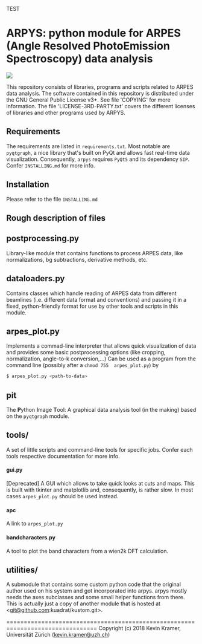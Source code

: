  TEST
# ARPYS: python module for ARPES (**A**ngle **R**esolved **P**hoto**E**mission **S**pectroscopy) data analysis 

![](https://raw.githubusercontent.com/kuadrat/arpys/master/screenshots/pit_demo.gif)

This repository consists of libraries, programs and scripts related to ARPES 
data analysis.
The software contained in this repository is distributed under the GNU 
General Public License v3+. See file 'COPYING' for more information.
The file 'LICENSE-3RD-PARTY.txt' covers the different licenses of libraries 
and other programs used by ARPYS.

## Requirements

The requirements are listed in `requirements.txt`. Most notable are 
`pyqtgraph`, a nice library that's built on PyQt and allows fast real-time 
data visualization. Consequently, `arpys` requires `PyQt5` and its dependency 
`SIP`. Confer `INSTALLING.md` for more info.

## Installation

Please refer to the file `INSTALLING.md`

## Rough description of files

postprocessing.py
-----------------

Library-like module that contains functions to process ARPES data, like 
normalizations, bg subtractions, derivative methods, etc.

dataloaders.py
--------------

Contains classes which handle reading of ARPES data from different beamlines 
(i.e. different data format and conventions) and passing it in a fixed, 
python-friendly format for use by other tools and scripts in this module.

arpes_plot.py
-------------

Implements a commad-line interpreter that allows quick visualization of data 
and provides some basic postprocessing options (like cropping, normalization, 
angle-to-k conversion,...)
Can be used as a program from the command line (possibly after a `chmod 755 
arpes_plot.py`) by
```Bash
$ arpes_plot.py <path-to-data>
```

pit
---

The **P**ython **I**mage **T**ool: A graphical data analysis tool (in the 
making) based on the `pyqtgraph` module.

tools/
------

A set of little scripts and command-line tools for specific jobs.
Confer each tools respective documentation for more info.

#### gui.py

[Deprecated] A GUI which allows to take quick looks at cuts and maps. This is 
built with tkinter and matplotlib and, consequently, is rather slow.
In most cases `arpes_plot.py` should be used instead.

#### apc

A link to `arpes_plot.py`

#### bandcharacters.py

A tool to plot the band characters from a wien2k DFT calculation.

utilities/
----------

A submodule that contains some custom python code that the original author 
used on his system and got incorporated into arpys.
arpys mostly needs the axes subclasses and some small helper functions from 
there.
This is actually just a copy of another module that is hosted at 
<git@github.com:kuadrat/kustom.git>.

================================================================================
Copyright (c) 2018 Kevin Kramer, Universität Zürich (kevin.kramer@uzh.ch)

